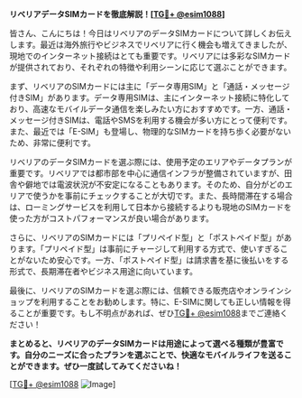 **リベリアデータSIMカードを徹底解説！[[TG💪+ @esim1088](https://t.me/s/esim1088)]**

皆さん、こんにちは！今日はリベリアのデータSIMカードについて詳しくお伝えします。最近は海外旅行やビジネスでリベリアに行く機会も増えてきましたが、現地でのインターネット接続はとても重要です。リベリアには多彩なSIMカードが提供されており、それぞれの特徴や利用シーンに応じて選ぶことができます。

まず、リベリアのSIMカードには主に「データ専用SIM」と「通話・メッセージ付きSIM」があります。データ専用SIMは、主にインターネット接続に特化しており、高速なモバイルデータ通信を楽しみたい方におすすめです。一方、通話・メッセージ付きSIMは、電話やSMSを利用する機会が多い方にとって便利です。また、最近では「E-SIM」も登場し、物理的なSIMカードを持ち歩く必要がないため、非常に便利です。

リベリアのデータSIMカードを選ぶ際には、使用予定のエリアやデータプランが重要です。リベリアでは都市部を中心に通信インフラが整備されていますが、田舎や僻地では電波状況が不安定になることもあります。そのため、自分がどのエリアで使うかを事前にチェックすることが大切です。また、長時間滞在する場合は、ローミングサービスを利用して日本から接続するよりも現地のSIMカードを使った方がコストパフォーマンスが良い場合があります。

さらに、リベリアのSIMカードには「プリペイド型」と「ポストペイド型」があります。「プリペイド型」は事前にチャージして利用する方式で、使いすぎることがないため安心です。一方、「ポストペイド型」は請求書を基に後払いをする形式で、長期滞在者やビジネス用途に向いています。

最後に、リベリアのSIMカードを選ぶ際には、信頼できる販売店やオンラインショップを利用することをお勧めします。特に、E-SIMに関しても正しい情報を得ることが重要です。もし不明点があれば、ぜひ[TG💪+ @esim1088](https://t.me/s/esim1088)までご連絡ください！

**まとめると、リベリアのデータSIMカードは用途によって選べる種類が豊富です。自分のニーズに合ったプランを選ぶことで、快適なモバイルライフを送ることができます。ぜひ一度試してみてくださいね！**

[[TG💪+ @esim1088](https://t.me/s/esim1088) ![Image](https://i.postimg.cc/Y0z9fWf4/image.png)]